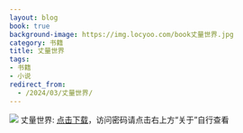 ```yaml
---
layout: blog
book: true
background-image: https://img.locyoo.com/book丈量世界.jpg
category: 书籍
title: 丈量世界
tags:
- 书籍
- 小说
redirect_from:
  - /2024/03/丈量世界/
---
```

![](https://img.locyoo.com/book丈量世界.jpg)
丈量世界: <a name = "ref1" href="https://089m.com/f/50983618-1272781238-a33a18?p=3619">点击下载</a>，访问密码请点击右上方“关于”自行查看